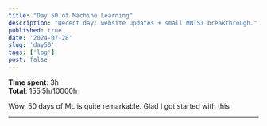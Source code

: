 ```yaml
---
title: "Day 50 of Machine Learning"
description: "Decent day: website updates + small MNIST breakthrough."
published: true
date: '2024-07-28'
slug: 'day50'
tags: ['log']
post: false
---
```

<script>
    import Image from '$lib/components/Image.svelte';
</script>


**Time spent**: 3h<br /> **Total**: 155.5h/10000h

Wow, 50 days of ML is quite remarkable. Glad I got started with this
___
